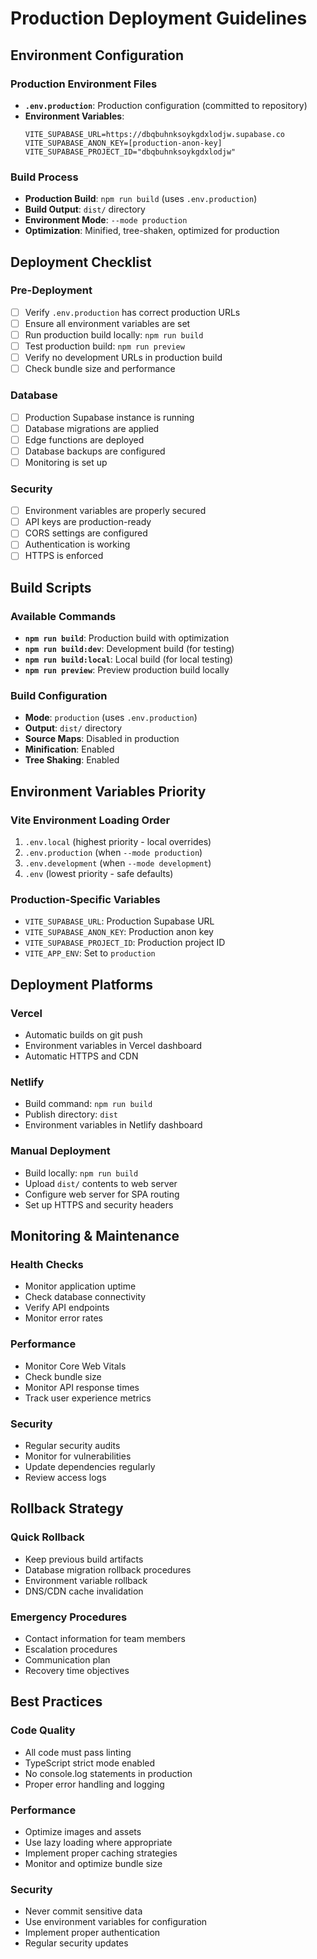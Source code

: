 # Production Deployment Guidelines

## Environment Configuration

### Production Environment Files
- **`.env.production`**: Production configuration (committed to repository)
- **Environment Variables**:
  ```
  VITE_SUPABASE_URL=https://dbqbuhnksoykgdxlodjw.supabase.co
  VITE_SUPABASE_ANON_KEY=[production-anon-key]
  VITE_SUPABASE_PROJECT_ID="dbqbuhnksoykgdxlodjw"
  ```

### Build Process
- **Production Build**: `npm run build` (uses `.env.production`)
- **Build Output**: `dist/` directory
- **Environment Mode**: `--mode production`
- **Optimization**: Minified, tree-shaken, optimized for production

## Deployment Checklist

### Pre-Deployment
- [ ] Verify `.env.production` has correct production URLs
- [ ] Ensure all environment variables are set
- [ ] Run production build locally: `npm run build`
- [ ] Test production build: `npm run preview`
- [ ] Verify no development URLs in production build
- [ ] Check bundle size and performance

### Database
- [ ] Production Supabase instance is running
- [ ] Database migrations are applied
- [ ] Edge functions are deployed
- [ ] Database backups are configured
- [ ] Monitoring is set up

### Security
- [ ] Environment variables are properly secured
- [ ] API keys are production-ready
- [ ] CORS settings are configured
- [ ] Authentication is working
- [ ] HTTPS is enforced

## Build Scripts

### Available Commands
- **`npm run build`**: Production build with optimization
- **`npm run build:dev`**: Development build (for testing)
- **`npm run build:local`**: Local build (for local testing)
- **`npm run preview`**: Preview production build locally

### Build Configuration
- **Mode**: `production` (uses `.env.production`)
- **Output**: `dist/` directory
- **Source Maps**: Disabled in production
- **Minification**: Enabled
- **Tree Shaking**: Enabled

## Environment Variables Priority

### Vite Environment Loading Order
1. `.env.local` (highest priority - local overrides)
2. `.env.production` (when `--mode production`)
3. `.env.development` (when `--mode development`)
4. `.env` (lowest priority - safe defaults)

### Production-Specific Variables
- `VITE_SUPABASE_URL`: Production Supabase URL
- `VITE_SUPABASE_ANON_KEY`: Production anon key
- `VITE_SUPABASE_PROJECT_ID`: Production project ID
- `VITE_APP_ENV`: Set to `production`

## Deployment Platforms

### Vercel
- Automatic builds on git push
- Environment variables in Vercel dashboard
- Automatic HTTPS and CDN

### Netlify
- Build command: `npm run build`
- Publish directory: `dist`
- Environment variables in Netlify dashboard

### Manual Deployment
- Build locally: `npm run build`
- Upload `dist/` contents to web server
- Configure web server for SPA routing
- Set up HTTPS and security headers

## Monitoring & Maintenance

### Health Checks
- Monitor application uptime
- Check database connectivity
- Verify API endpoints
- Monitor error rates

### Performance
- Monitor Core Web Vitals
- Check bundle size
- Monitor API response times
- Track user experience metrics

### Security
- Regular security audits
- Monitor for vulnerabilities
- Update dependencies regularly
- Review access logs

## Rollback Strategy

### Quick Rollback
- Keep previous build artifacts
- Database migration rollback procedures
- Environment variable rollback
- DNS/CDN cache invalidation

### Emergency Procedures
- Contact information for team members
- Escalation procedures
- Communication plan
- Recovery time objectives

## Best Practices

### Code Quality
- All code must pass linting
- TypeScript strict mode enabled
- No console.log statements in production
- Proper error handling and logging

### Performance
- Optimize images and assets
- Use lazy loading where appropriate
- Implement proper caching strategies
- Monitor and optimize bundle size

### Security
- Never commit sensitive data
- Use environment variables for configuration
- Implement proper authentication
- Regular security updates